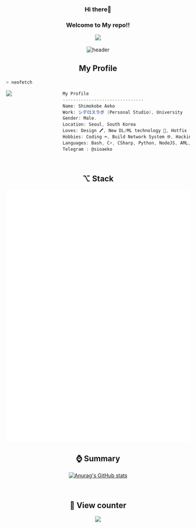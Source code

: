 <h3 align="center">Hi there👋</div>
<h3 align="center">Welcome to My repo!!</h2>

<div align="center">
<a href="https://github.com/59rice"><img src="https://hits.seeyoufarm.com/api/count/incr/badge.svg?url=https%3A%2F%2Fgithub.com%2F59rice&count_bg=%2379C83D&title_bg=%23000000&icon=github.svg&icon_color=%white&title=Github&edge_flat=false)"/></a>
</div>



<div align="center">
 
![header](https://capsule-render.vercel.app/api?type=waving&color=gradient&height=200&section=header&text=あさなり%20&fontSize=60&fontColor=d6ace6)    

</div>


<h2 align="center">My Profile</h2>

```zsh
> neofetch
```

<img align="left" src="https://github.com/sioaeko/sioaeko/assets/101755125/b5833b71-f989-458c-a662-90eb685d35bf" width="155px"/> 


```csharp
My Profile
-------------------------------
Name: Shimokobe Aeko
Work: シデロスラボ (Personal Studio), University 
Gender: Male.
Location: Seoul, South Korea
Loves: Design 🖊️, New DL/ML technology 🚀, Hotfix 🛠️, Mac 🖥️
Hobbies: Coding ⌨️, Build Network System 🌐, Hackintosh 🖥️, Learning about new language 🌏
Languages: Bash, C+, CSharp, Python, NodeJS, AML, ruby, Java, Javascript, SQL, HTML, CSS, C
Telegram : @sioaeko
```
<br>




<h2 align="center">⌥ Stack</h2>

<p align="center"><img src="/github-metrics.svg" alt="Metrics" width="550"></p>
 
 

<h2 align="center">⌚️ Summary</h2>
<div align="center">
 
[![Anurag's GitHub stats](https://github-readme-stats.vercel.app/api?username=sioaeko)](https://github.com/anuraghazra/github-readme-stats)

</div>


<br>
<div>
<h2 align="center">👀 View counter </h2>
<div align="center">
<img src="https://moe-counter.glitch.me/get/@soiaeko?theme=gelbooru" />
  </div>
<br>
 
